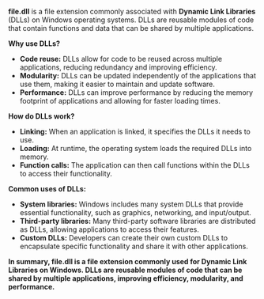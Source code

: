 **file.dll** is a file extension commonly associated with **Dynamic Link Libraries** (DLLs) on Windows operating systems. DLLs are reusable modules of code that contain functions and data that can be shared by multiple applications.

**Why use DLLs?**

- **Code reuse:** DLLs allow for code to be reused across multiple applications, reducing redundancy and improving efficiency.
- **Modularity:** DLLs can be updated independently of the applications that use them, making it easier to maintain and update software.
- **Performance:** DLLs can improve performance by reducing the memory footprint of applications and allowing for faster loading times.

**How do DLLs work?**

- **Linking:** When an application is linked, it specifies the DLLs it needs to use.
- **Loading:** At runtime, the operating system loads the required DLLs into memory.
- **Function calls:** The application can then call functions within the DLLs to access their functionality.

**Common uses of DLLs:**

- **System libraries:** Windows includes many system DLLs that provide essential functionality, such as graphics, networking, and input/output.
- **Third-party libraries:** Many third-party software libraries are distributed as DLLs, allowing applications to access their features.
- **Custom DLLs:** Developers can create their own custom DLLs to encapsulate specific functionality and share it with other applications.

**In summary, file.dll is a file extension commonly used for Dynamic Link Libraries on Windows. DLLs are reusable modules of code that can be shared by multiple applications, improving efficiency, modularity, and performance.**